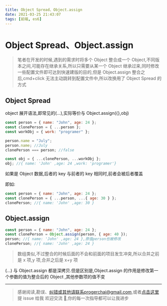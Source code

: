```yaml
---
title: Object Spread、Object.assign
date: 2021-03-25 21:43:07
tags: [前端, es6]
---
```


# Object Spread、Object.assign

> 笔者在开发的时候,遇到的需求时将多个 Object 整合成一个 Object,不同版本之间,可能存在继承关系,所以只需要从某一个 Object 继承过来,同时修改一些配置文件即可达到快速建版的目的,但是 Object.assign 整合之后,cmd+click 无法主动跳转到配置文件中,所以改换用了 Object Spread 的方式

## Object Spread

object 展开语法,即常见的(...),实际等价与 Object.assign({},obj)

```jsx
const person = { name: "John", age: 24 };
const clonePerson = { ...person };
const workObj = { work: "programer" };

person.name = "July";
person.name; //July
clonePerson === person; //false

const obj = { ...clonePerson, ...workObj };
obj; //{ name: 'John' ,age: 24 ,work: 'programer'}
```

如果是 Object 数据,后者的 key 与前者的 key 相同时,前者会被后者覆盖

即如:

```jsx
const person = { name: "John", age: 24 };
const clonePerson = { ...person, ...{ age: 30 } };
clonePerson; //{ name: 'John' ,age: 30 }
```

## Object.assign

```jsx
const person = { name: "John", age: 24 };
const clonePerson = Object.assign(person, { age: 40 });
person; //{ name: 'John' ,age: 24 },原值person也被修改
clonePerson; //{ name: 'John' ,age: 24 }
```

> 数组类似,不过整合的时候后面的不会和前面的项目发生冲突,所以合并之前是 x 项,y 项,合并之后是 x+y 项

(...) 与 Object.assign 都是深拷贝.但是区别是,Object.assign 的作用是修改第一个参数的值为整合后的 Object ,其他参数项的值不变

---

> 感谢阅读,勘误、纠错或其他请联系progerchai@gmail.com,或者[点击这里](https://github.com/progerchai/progerchai.github.io/issues/new)提 issue 给我
> 欢迎交流 👏,你的每一次指导都可以让我进步
